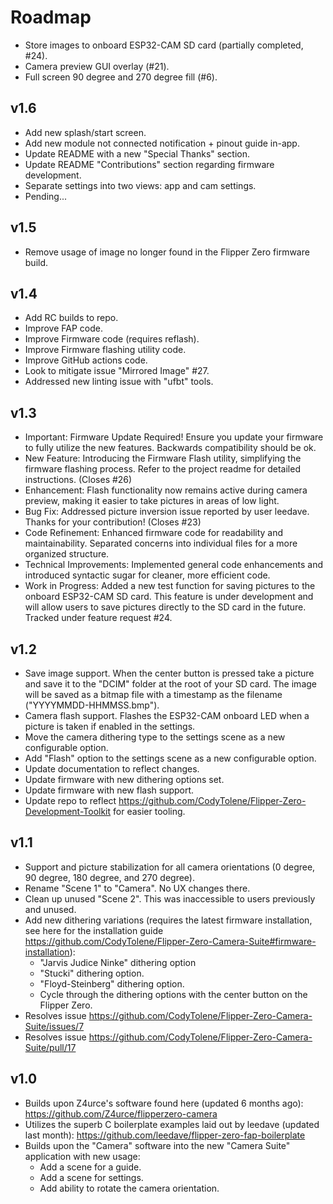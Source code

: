 # Roadmap

- Store images to onboard ESP32-CAM SD card (partially completed, #24).
- Camera preview GUI overlay (#21).
- Full screen 90 degree and 270 degree fill (#6).

## v1.6

- Add new splash/start screen.
- Add new module not connected notification + pinout guide in-app.
- Update README with a new "Special Thanks" section.
- Update README "Contributions" section regarding firmware development.
- Separate settings into two views: app and cam settings.
- Pending...

## v1.5

- Remove usage of image no longer found in the Flipper Zero firmware build.

## v1.4

- Add RC builds to repo.
- Improve FAP code.
- Improve Firmware code (requires reflash).
- Improve Firmware flashing utility code.
- Improve GitHub actions code.
- Look to mitigate issue "Mirrored Image" #27.
- Addressed new linting issue with "ufbt" tools.

## v1.3

- Important: Firmware Update Required! Ensure you update your firmware to fully utilize the new features. Backwards compatibility should be ok.
- New Feature: Introducing the Firmware Flash utility, simplifying the firmware flashing process. Refer to the project readme for detailed instructions. (Closes #26)
- Enhancement: Flash functionality now remains active during camera preview, making it easier to take pictures in areas of low light.
- Bug Fix: Addressed picture inversion issue reported by user leedave. Thanks for your contribution! (Closes #23)
- Code Refinement: Enhanced firmware code for readability and maintainability. Separated concerns into individual files for a more organized structure.
- Technical Improvements: Implemented general code enhancements and introduced syntactic sugar for cleaner, more efficient code.
- Work in Progress: Added a new test function for saving pictures to the onboard ESP32-CAM SD card. This feature is under development and will allow users to save pictures directly to the SD card in the future. Tracked under feature request #24.

## v1.2

- Save image support. When the center button is pressed take a picture and save it to the "DCIM" folder at the root of your SD card. The image will be saved as a bitmap file with a timestamp as the filename ("YYYYMMDD-HHMMSS.bmp").
- Camera flash support. Flashes the ESP32-CAM onboard LED when a picture is taken if enabled in the settings.
- Move the camera dithering type to the settings scene as a new configurable option.
- Add "Flash" option to the settings scene as a new configurable option.
- Update documentation to reflect changes.
- Update firmware with new dithering options set.
- Update firmware with new flash support.
- Update repo to reflect <https://github.com/CodyTolene/Flipper-Zero-Development-Toolkit> for easier tooling.

## v1.1

- Support and picture stabilization for all camera orientations (0 degree, 90 degree, 180 degree, and 270 degree).
- Rename "Scene 1" to "Camera". No UX changes there.
- Clean up unused "Scene 2". This was inaccessible to users previously and unused.
- Add new dithering variations (requires the latest firmware installation, see here for the installation guide <https://github.com/CodyTolene/Flipper-Zero-Camera-Suite#firmware-installation>):
  - "Jarvis Judice Ninke" dithering option
  - "Stucki" dithering option.
  - "Floyd-Steinberg" dithering option.
  - Cycle through the dithering options with the center button on the Flipper Zero.
- Resolves issue <https://github.com/CodyTolene/Flipper-Zero-Camera-Suite/issues/7>
- Resolves issue <https://github.com/CodyTolene/Flipper-Zero-Camera-Suite/pull/17>

## v1.0

- Builds upon Z4urce's software found here (updated 6 months ago): <https://github.com/Z4urce/flipperzero-camera>
- Utilizes the superb C boilerplate examples laid out by leedave (updated last month): <https://github.com/leedave/flipper-zero-fap-boilerplate>
- Builds upon the "Camera" software into the new "Camera Suite" application with new usage:
  - Add a scene for a guide.
  - Add a scene for settings.
  - Add ability to rotate the camera orientation.
